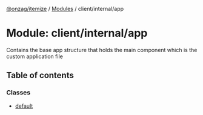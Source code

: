 [@onzag/itemize](../README.md) / [Modules](../modules.md) / client/internal/app

# Module: client/internal/app

Contains the base app structure that holds the main component which
is the custom application file

## Table of contents

### Classes

- [default](../classes/client_internal_app.default.md)
